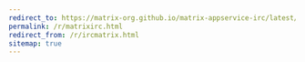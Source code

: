 ```yaml
---
redirect_to: https://matrix-org.github.io/matrix-appservice-irc/latest/bridged_networks.html
permalink: /r/matrixirc.html
redirect_from: /r/ircmatrix.html
sitemap: true
---
```

